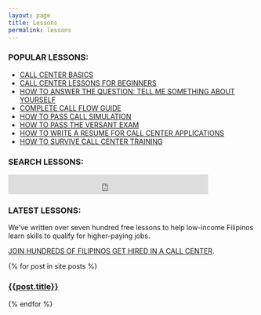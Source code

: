 ```yaml
---
layout: page
title: Lessons
permalink: lessons
---
```

<h3>POPULAR LESSONS:</h3>
  <ul>
    <li><a href="https://callcentertrainingtips.com/basics/">CALL CENTER BASICS</a></li>
    <li><a href="https://callcentertrainingtips.com/beginner/">CALL CENTER LESSONS FOR BEGINNERS</a></li>
    <li><a href="https://callcentertrainingtips.com/how-to-answer-tell-me-something-about-yourself-questions
">HOW TO ANSWER THE QUESTION: TELL ME SOMETHING ABOUT YOURSELF</a></li>
    <li><a href="https://callcentertrainingtips.com/call-flow-complete/">COMPLETE CALL FLOW GUIDE</a></li>
    <li><a href="https://callcentertrainingtips.com/call-simulation/">HOW TO PASS CALL SIMULATION</a></li>
    <li><a href="https://callcentertrainingtips.com/versant/">HOW TO PASS THE VERSANT EXAM</a></li>
    <li><a href="https://callcentertrainingtips.com/resume/">HOW TO WRITE A RESUME FOR CALL CENTER APPLICATIONS</a></li>
    <li><a href="https://callcentertrainingtips.com/hired/">HOW TO SURVIVE CALL CENTER TRAINING</a></li>    
  </ul>
<H3>SEARCH LESSONS:</H3>
<p><iframe src="https://duckduckgo.com/search.html?site=callcentertrainingtips.com&prefill=Search Call Center Training Tips" style="overflow:hidden;margin:0;padding:0;width:408px;height:40px;" frameborder="0"></iframe></p>
<h3>LATEST LESSONS:</h3>
<p>We've written over seven hundred free lessons to help low-income Filipinos learn skills to qualify for higher-paying jobs.</p> 
<p><a href="https://callcentertrainingtips.com/testimonials/">JOIN HUNDREDS OF FILIPINOS GET HIRED IN A CALL CENTER</a>.</p>  
{% for post in site.posts %}
<h3><a href="{{post.url | prepend: site.baseurl}}">{{post.title}}</a></h3>
{% endfor %}
